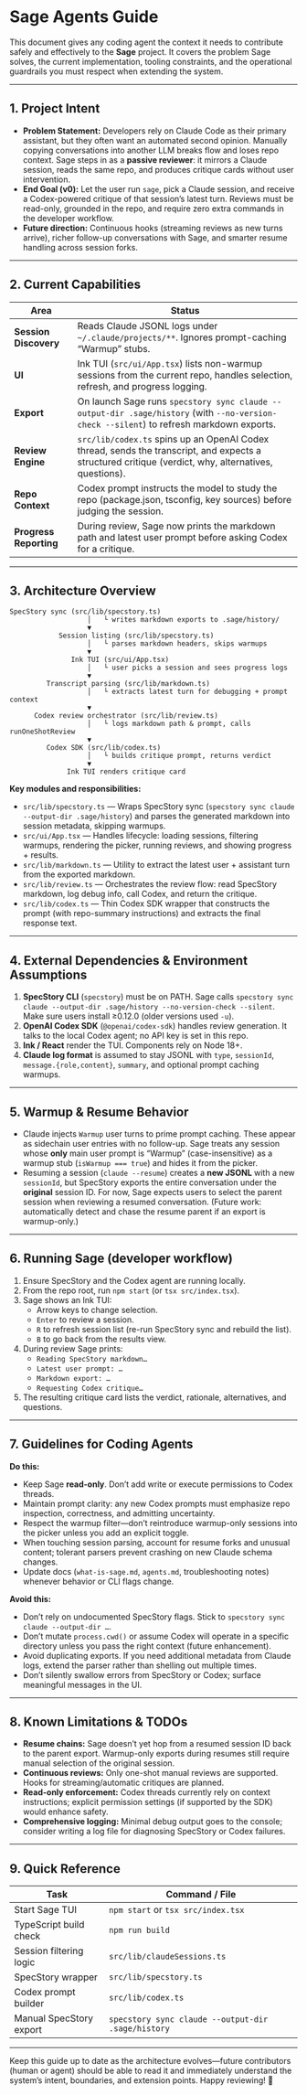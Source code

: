 # Sage Agents Guide

This document gives any coding agent the context it needs to contribute safely and effectively to the **Sage** project. It covers the problem Sage solves, the current implementation, tooling constraints, and the operational guardrails you must respect when extending the system.

---

## 1. Project Intent

- **Problem Statement:** Developers rely on Claude Code as their primary assistant, but they often want an automated second opinion. Manually copying conversations into another LLM breaks flow and loses repo context. Sage steps in as a **passive reviewer**: it mirrors a Claude session, reads the same repo, and produces critique cards without user intervention.
- **End Goal (v0):** Let the user run `sage`, pick a Claude session, and receive a Codex-powered critique of that session’s latest turn. Reviews must be read-only, grounded in the repo, and require zero extra commands in the developer workflow.
- **Future direction:** Continuous hooks (streaming reviews as new turns arrive), richer follow-up conversations with Sage, and smarter resume handling across session forks.

---

## 2. Current Capabilities

| Area | Status |
| --- | --- |
| **Session Discovery** | Reads Claude JSONL logs under `~/.claude/projects/**`. Ignores prompt-caching “Warmup” stubs. |
| **UI** | Ink TUI (`src/ui/App.tsx`) lists non-warmup sessions from the current repo, handles selection, refresh, and progress logging. |
| **Export** | On launch Sage runs `specstory sync claude --output-dir .sage/history` (with `--no-version-check --silent`) to refresh markdown exports. |
| **Review Engine** | `src/lib/codex.ts` spins up an OpenAI Codex thread, sends the transcript, and expects a structured critique (verdict, why, alternatives, questions). |
| **Repo Context** | Codex prompt instructs the model to study the repo (package.json, tsconfig, key sources) before judging the session. |
| **Progress Reporting** | During review, Sage now prints the markdown path and latest user prompt before asking Codex for a critique. |

---

## 3. Architecture Overview

```
SpecStory sync (src/lib/specstory.ts)
                   │   └ writes markdown exports to .sage/history/
                   ▼
            Session listing (src/lib/specstory.ts)
                   │   └ parses markdown headers, skips warmups
                   ▼
               Ink TUI (src/ui/App.tsx)
                   │   └ user picks a session and sees progress logs
                   ▼
         Transcript parsing (src/lib/markdown.ts)
                   │   └ extracts latest turn for debugging + prompt context
                   ▼
      Codex review orchestrator (src/lib/review.ts)
                   │   └ logs markdown path & prompt, calls runOneShotReview
                   ▼
         Codex SDK (src/lib/codex.ts)
                   │   └ builds critique prompt, returns verdict
                   ▼
              Ink TUI renders critique card
```

**Key modules and responsibilities:**

- `src/lib/specstory.ts` — Wraps SpecStory sync (`specstory sync claude --output-dir .sage/history`) and parses the generated markdown into session metadata, skipping warmups.
- `src/ui/App.tsx` — Handles lifecycle: loading sessions, filtering warmups, rendering the picker, running reviews, and showing progress + results.
- `src/lib/markdown.ts` — Utility to extract the latest user + assistant turn from the exported markdown.
- `src/lib/review.ts` — Orchestrates the review flow: read SpecStory markdown, log debug info, call Codex, and return the critique.
- `src/lib/codex.ts` — Thin Codex SDK wrapper that constructs the prompt (with repo-summary instructions) and extracts the final response text.

---

## 4. External Dependencies & Environment Assumptions

1. **SpecStory CLI** (`specstory`) must be on PATH. Sage calls `specstory sync claude --output-dir .sage/history --no-version-check --silent`. Make sure users install ≥0.12.0 (older versions used `-u`).
2. **OpenAI Codex SDK** (`@openai/codex-sdk`) handles review generation. It talks to the local Codex agent; no API key is set in this repo.
3. **Ink / React** render the TUI. Components rely on Node 18+.
4. **Claude log format** is assumed to stay JSONL with `type`, `sessionId`, `message.{role,content}`, `summary`, and optional prompt caching warmups.

---

## 5. Warmup & Resume Behavior

- Claude injects `Warmup` user turns to prime prompt caching. These appear as sidechain user entries with no follow-up. Sage treats any session whose **only** main user prompt is “Warmup” (case-insensitive) as a warmup stub (`isWarmup === true`) and hides it from the picker.
- Resuming a session (`claude --resume`) creates a **new JSONL** with a new `sessionId`, but SpecStory exports the entire conversation under the **original** session ID. For now, Sage expects users to select the parent session when reviewing a resumed conversation. (Future work: automatically detect and chase the resume parent if an export is warmup-only.)

---

## 6. Running Sage (developer workflow)

1. Ensure SpecStory and the Codex agent are running locally.
2. From the repo root, run `npm start` (or `tsx src/index.tsx`).
3. Sage shows an Ink TUI:
   - Arrow keys to change selection.
   - `Enter` to review a session.
   - `R` to refresh session list (re-run SpecStory sync and rebuild the list).
   - `B` to go back from the results view.
4. During review Sage prints:
   - `Reading SpecStory markdown…`
   - `Latest user prompt: …`
   - `Markdown export: …`
   - `Requesting Codex critique…`
5. The resulting critique card lists the verdict, rationale, alternatives, and questions.

---

## 7. Guidelines for Coding Agents

**Do this:**

- Keep Sage **read-only**. Don’t add write or execute permissions to Codex threads.
- Maintain prompt clarity: any new Codex prompts must emphasize repo inspection, correctness, and admitting uncertainty.
- Respect the warmup filter—don’t reintroduce warmup-only sessions into the picker unless you add an explicit toggle.
- When touching session parsing, account for resume forks and unusual content; tolerant parsers prevent crashing on new Claude schema changes.
- Update docs (`what-is-sage.md`, `agents.md`, troubleshooting notes) whenever behavior or CLI flags change.

**Avoid this:**

- Don’t rely on undocumented SpecStory flags. Stick to `specstory sync claude --output-dir …`.
- Don’t mutate `process.cwd()` or assume Codex will operate in a specific directory unless you pass the right context (future enhancement).
- Avoid duplicating exports. If you need additional metadata from Claude logs, extend the parser rather than shelling out multiple times.
- Don’t silently swallow errors from SpecStory or Codex; surface meaningful messages in the UI.

---

## 8. Known Limitations & TODOs

- **Resume chains:** Sage doesn’t yet hop from a resumed session ID back to the parent export. Warmup-only exports during resumes still require manual selection of the original session.
- **Continuous reviews:** Only one-shot manual reviews are supported. Hooks for streaming/automatic critiques are planned.
- **Read-only enforcement:** Codex threads currently rely on context instructions; explicit permission settings (if supported by the SDK) would enhance safety.
- **Comprehensive logging:** Minimal debug output goes to the console; consider writing a log file for diagnosing SpecStory or Codex failures.

---

## 9. Quick Reference

| Task | Command / File |
| --- | --- |
| Start Sage TUI | `npm start` or `tsx src/index.tsx` |
| TypeScript build check | `npm run build` |
| Session filtering logic | `src/lib/claudeSessions.ts` |
| SpecStory wrapper | `src/lib/specstory.ts` |
| Codex prompt builder | `src/lib/codex.ts` |
| Manual SpecStory export | `specstory sync claude --output-dir .sage/history` |

---

Keep this guide up to date as the architecture evolves—future contributors (human or agent) should be able to read it and immediately understand the system’s intent, boundaries, and extension points. Happy reviewing! 🎩
